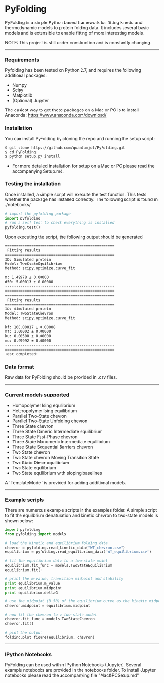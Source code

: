 # PyFolding


PyFolding is a simple Python based framework for fitting kinetic and thermodynamic models to
protein folding data.  It includes several basic models and is extensible to enable fitting
of more interesting models.

NOTE: This project is still under construction and is constantly changing.

---

### Requirements

Pyfolding has been tested on Python 2.7, and requires the following additional packages:
+ Numpy
+ Scipy
+ Matplotlib
+ (Optional) Jupyter

The easiest way to get these packages on a Mac or PC is to install Anaconda:
https://www.anaconda.com/download/


### Installation

You can install PyFolding by cloning the repo and running the setup script:
```sh
$ git clone https://github.com/quantumjot/PyFolding.git
$ cd PyFolding
$ python setup.py install
```

+ For more detailed installation for setup on a Mac or PC please read the accompanying Setup.md.

### Testing the installation

Once installed, a simple script will execute the test function. This tests
whether the package has installed correctly.  The following script is found in ./notebooks/

```python
# import the pyfolding package
import pyfolding
# run a self test to check everything is installed
pyfolding.test()
```

Upon executing the script, the following output should be generated:

```sh
==================================================
 Fitting results
==================================================
ID: Simulated protein
Model: TwoStateEquilibrium
Method: scipy.optimize.curve_fit

m: 1.49978 ± 0.00000
d50: 5.00013 ± 0.00000
--------------------------------------------------
==================================================
==================================================
 Fitting results
==================================================
ID: Simulated protein
Model: TwoStateChevron
Method: scipy.optimize.curve_fit

kf: 100.00017 ± 0.00008
mf: 1.00002 ± 0.00000
ku: 0.00500 ± 0.00000
mu: 0.99992 ± 0.00000
--------------------------------------------------
==================================================
Test completed!
```

### Data format

Raw data for PyFolding should be provided in .csv files.

---

### Current models supported

+ Homopolymer Ising equilibrium
+ Heteropolymer Ising equilibrium
+ Parallel Two-State chevron
+ Parallel Two-State Unfolding chevron
+ Three State chevron
+ Three State Dimeric Intermediate equilibrium
+ Three State Fast-Phase chevron
+ Three State Monomeric Intermediate equilibrium
+ Three State Sequential Barriers chevron
+ Two State chevron
+ Two State chevron Moving Transition State
+ Two State Dimer equilibrium
+ Two State equilibrium
+ Two State equilibrium with sloping baselines

A 'TemplateModel' is provided for adding additional models.

---
### Example scripts

There are numerous example scripts in the examples folder. A simple script to
fit the equilbrium denaturation and kinetic chevron to two-state models is
shown below:

```python
import pyfolding
from pyfolding import models

# load the kinetic and equilibrium folding data
chevron = pyfolding.read_kinetic_data("WT_chevron.csv")
equilibrium = pyfolding.read_equilibrium_data("WT_equilibrium.csv")

# fit the equilibrium data to a two-state model
equilibrium.fit_func = models.TwoStateEquilibrium
equilibrium.fit()

# print the m-value, transition midpoint and stability
print equilibrium.m_value
print equilibrium.midpoint
print equilibrium.deltaG

# use the midpoint (D_50) of the equilibrium curve as the kinetic midpoint
chevron.midpoint = equilibrium.midpoint

# now fit the chevron to a two-state model
chevron.fit_func = models.TwoStateChevron
chevron.fit()

# plot the output
folding.plot_figure(equilibrium, chevron)
```

---
### IPython Notebooks

PyFolding can be used within IPython Notebooks (Jupyter). Several example notebooks are provided in the notebooks folder.
To install Jupyter notebooks please read the accompanying file "Mac&PCSetup.md"
